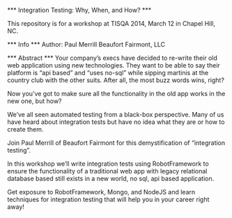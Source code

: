 *** Integration Testing: Why, When, and How? ***

This repository is for a workshop at TISQA 2014, March 12 in Chapel Hill, NC. 

*** Info ***
Author: Paul Merrill
Beaufort Fairmont, LLC


*** Abstract ***
Your company’s execs have decided to re-write their old web application using new technologies.  They want to be able to say their platform is “api based” and “uses no-sql” while sipping martinis at the country club with the other suits.  After all, the most buzz words wins, right?

Now you’ve got to make sure all the functionality in the old app works in the new one, but how?

We’ve all seen automated testing from a black-box perspective.  Many of us have heard about integration tests but have no idea what they are or how to create them.

Join Paul Merrill of Beaufort Fairmont for this demystification of “integration testing”.

In this workshop we’ll write integration tests using RobotFramework to ensure the functionality of a traditional web app with legacy relational database based still exists in a new world, no sql, api based application.

Get exposure to RobotFramework, Mongo, and NodeJS and learn techniques for integration testing that will help you in your career right away!





